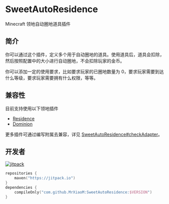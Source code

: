 # SweetAutoResidence

Minecraft 领地自动圈地道具插件

## 简介

你可以通过这个插件，定义多个用于自动圈地的道具。使用道具后，道具会扣除，然后按照配置中的大小进行自动圈地，不会扣除玩家的金币。

你可以添加一定的使用要求，比如要求玩家的已圈地数量为 0，要求玩家需要到达什么等级，要求玩家需要拥有什么权限，等等。

## 兼容性

目前支持使用以下领地插件
+ [Residence](https://www.spigotmc.org/resources/11480/)
+ [Dominion](https://www.minebbs.com/resources/7933/)

更多插件可通过编写附属去兼容，详见 [SweetAutoResidence#checkAdapter](src/main/java/top/mrxiaom/sweet/autores/SweetAutoResidence.java)。

## 开发者

[![jitpack](https://jitpack.io/v/MrXiaoM/SweetAutoResidence.svg)](https://jitpack.io/#MrXiaoM/SweetAutoResidence)
```kotlin
repositories {
    maven("https://jitpack.io")
}
dependencies {
    compileOnly("com.github.MrXiaoM:SweetAutoResidence:$VERSION")
}
```

